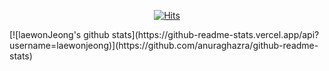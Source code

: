 <div align=center>
  
  [![Hits](https://hits.seeyoufarm.com/api/count/incr/badge.svg?url=https%3A%2F%2Fgithub.com%2Fzzsza)](https://hits.seeyoufarm.com) 
</div>
 [![laewonJeong's github stats](https://github-readme-stats.vercel.app/api?username=laewonjeong)](https://github.com/anuraghazra/github-readme-stats)
